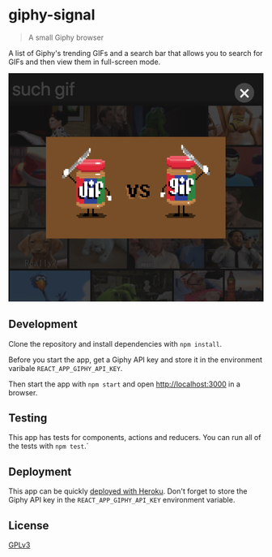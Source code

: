 # giphy-signal

> A small Giphy browser

A list of Giphy's trending GIFs and a search bar that allows you to search for
GIFs and then view them in full-screen mode.

![Screenshot](screenshot.png)

## Development

Clone the repository and install dependencies with `npm install`.

Before you start the app, get a Giphy API key and store it in the environment
varibale `REACT_APP_GIPHY_API_KEY`.

Then start the app with `npm start` and open
[http://localhost:3000](http://localhost:3000) in a browser.

## Testing

This app has tests for components, actions and reducers.
You can run all of the tests with `npm test`.`

## Deployment

This app can be quickly [deployed with Heroku](https://medium.com/@WebDevRaj/deploy-a-react-app-on-heroku-the-right-way-e17333d29169).
Don't forget to store the Giphy API key in the `REACT_APP_GIPHY_API_KEY`
environment variable.

## License

[GPLv3](http://www.gnu.org/licenses/gpl-3.0.html)
